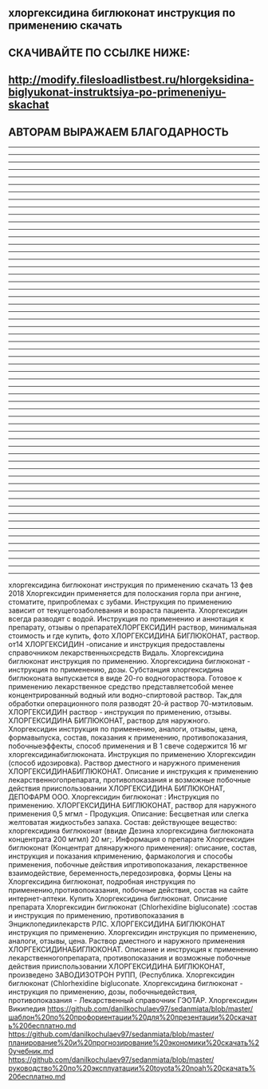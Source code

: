 хлоргексидина биглюконат инструкция по применению скачать
--------------------------------------------------
СКАЧИВАЙТЕ ПО ССЫЛКЕ НИЖЕ:
--------------------------------------------------
http://modify.filesloadlistbest.ru/hlorgeksidina-biglyukonat-instruktsiya-po-primeneniyu-skachat
--------------------------------------------------
АВТОРАМ ВЫРАЖАЕМ БЛАГОДАРНОСТЬ
--------------------------------------------------
--------------------------------------------------
--------------------------------------------------
--------------------------------------------------
--------------------------------------------------
--------------------------------------------------
--------------------------------------------------
--------------------------------------------------
--------------------------------------------------
--------------------------------------------------
--------------------------------------------------
--------------------------------------------------
--------------------------------------------------
--------------------------------------------------
--------------------------------------------------
--------------------------------------------------
--------------------------------------------------
--------------------------------------------------
--------------------------------------------------
--------------------------------------------------
--------------------------------------------------
--------------------------------------------------
--------------------------------------------------
--------------------------------------------------
--------------------------------------------------
--------------------------------------------------
--------------------------------------------------
--------------------------------------------------
--------------------------------------------------
--------------------------------------------------
--------------------------------------------------
--------------------------------------------------
--------------------------------------------------
--------------------------------------------------
--------------------------------------------------
--------------------------------------------------
--------------------------------------------------
--------------------------------------------------
--------------------------------------------------
--------------------------------------------------
--------------------------------------------------
--------------------------------------------------
--------------------------------------------------
--------------------------------------------------
--------------------------------------------------
--------------------------------------------------
--------------------------------------------------
--------------------------------------------------
--------------------------------------------------
--------------------------------------------------
--------------------------------------------------
--------------------------------------------------
--------------------------------------------------
--------------------------------------------------
--------------------------------------------------
--------------------------------------------------
--------------------------------------------------
--------------------------------------------------
--------------------------------------------------
хлоргексидина биглюконат инструкция по применению скачать 13 фев 2018  Хлоргексидин применяется для полоскания горла при ангине, стоматите, припроблемах с зубами. Инструкция по применению зависит от текущегозаболевания и возраста пациента. Хлоргексидин всегда разводят с водой. Инструкция по применению и аннотация к препарату, отзывы о препаратеХЛОРГЕКСИДИН раствор, минимальная стоимость и где купить, фото ХЛОРГЕКСИДИНА БИГЛЮКОНАТ, раствор. от14  ХЛОРГЕКСИДИН -описание и инструкция предоставлены справочником лекарственныхсредств Видаль. Хлоргексидина биглюконат инструкция по применению. Хлоргексидина биглюконат - инструкция по применению, дозы. Субстанция хлоргексидина биглюконата выпускается в виде 20-го водногораствора. Готовое к применению лекарственное средство представляетсобой менее концентрированный водный или водно-спиртовой раствор. Так,для обработки операционного поля разводят 20-й раствор 70-мэтиловым. ХЛОРГЕКСИДИН раствор - инструкция по применению, отзывы. ХЛОРГЕКСИДИНА БИГЛЮКОНАТ, раствор для наружного. Хлоргексидин  инструкция по применению, аналоги, отзывы, цена, формавыпуска, состав, показания к применению, противопоказания, побочныеэффекты, способ применения и  В 1 свече содержится 16 мг хлоргексидинабиглюконата.  Инструкция по применению Хлоргексидин (способ идозировка). Раствор дместного и наружного применения ХЛОРГЕКСИДИНАБИГЛЮКОНАТ. Описание и инструкция к применению лекарственногопрепарата, противопоказания и возможные побочные действия прииспользовании ХЛОРГЕКСИДИНА БИГЛЮКОНАТ, ДЕПОФАРМ ООО. Хлоргексидин биглюконат : Инструкция по применению. ХЛОРГЕКСИДИНА БИГЛЮКОНАТ, раствор для наружного применения 0,5 мгмл - Продукция.  Описание: Бесцветная или слегка желтоватая жидкостьбез запаха. Состав:  действующее вещество: хлоргексидина биглюконат (ввиде Дезина  хлоргексидина биглюконата концентрата 200 мгмл)  20 мг;. Информация о препарате Хлоргексидин биглюконат (Концентрат длянаружного применения): описание, состав, инструкция и показания кприменению, фармакология и способы применения, побочные действия ипротивопоказания, лекарственное взаимодействие, беременность,передозировка, формы
Цены на Хлоргексидина биглюконат, подробная инструкция по применению,противопоказания, побочные действия, состав на сайте интернет-аптеки. Купить Хлоргексидина биглюконат. Описание препарата Хлоргексидин биглюконат (Chlorhexidine bigluconate) :состав и инструкция по применению, противопоказания в Энциклопедиилекарств РЛС. ХЛОРГЕКСИДИНА БИГЛЮКОНАТ инструкция по применению. Хлоргексидин  инструкция по применению, аналоги, отзывы, цена. Раствор дместного и наружного применения ХЛОРГЕКСИДИНАБИГЛЮКОНАТ. Описание и инструкция к применению лекарственногопрепарата, противопоказания и возможные побочные действия прииспользовании ХЛОРГЕКСИДИНА БИГЛЮКОНАТ, произведено ЗАВОДИЗОТРОН РУПП, (Республика. Хлоргексидин биглюконат (Chlorhexidine bigluconate. Хлоргексидина биглюконат - инструкция по применению, дозы, побочныедействия, противопоказания - Лекарственный справочник ГЭОТАР. Хлоргексидин  Википедия
https://github.com/danilkochulaev97/sedanmiata/blob/master/шаблон%20по%20профориентации%20для%20презентации%20скачать%20бесплатно.md
https://github.com/danilkochulaev97/sedanmiata/blob/master/планирование%20и%20прогнозирование%20экономики%20скачать%20учебник.md
https://github.com/danilkochulaev97/sedanmiata/blob/master/руководство%20по%20эксплуатации%20toyota%20noah%20скачать%20бесплатно.md